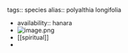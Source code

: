 tags:: species
alias:: polyalthia longifolia

- availability:: hanara
- ![image.png](https://peach-geographical-bat-397.mypinata.cloud/ipfs/QmaDGePnKBocn5m24713xsUCnbvuLQqQVAGYYoJduMCDoy)
- [[spiritual]]
-
